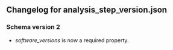 ## Changelog for analysis_step_version.json

### Schema version 2

* *software_versions* is now a required property.
